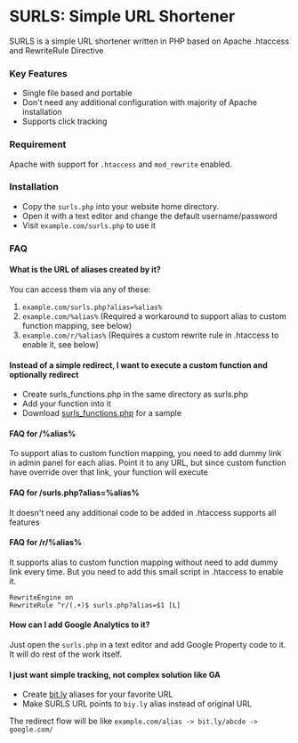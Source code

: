 # SURLS: Simple URL Shortener
SURLS is a simple URL shortener written in PHP based on Apache .htaccess and RewriteRule Directive

### Key Features
 - Single file based and portable
 - Don't need any additional configuration with majority of Apache installation
 - Supports click tracking

### Requirement
Apache with support for `.htaccess` and `mod_rewrite` enabled.

### Installation
- Copy the `surls.php` into your website home directory.
- Open it with a text editor and change the default username/password
- Visit `example.com/surls.php` to use it

### FAQ

#### What is the URL of aliases created by it?
You can access them via any of these:

1. `example.com/surls.php?alias=%alias%`
2. `example.com/%alias%` (Required a workaround to support alias to custom function mapping, see below)
3. `example.com/r/%alias%` (Requires a custom rewrite rule in .htaccess to enable it, see below)

#### Instead of a simple redirect, I want to execute a custom function and optionally redirect
- Create surls_functions.php in the same directory as surls.php
- Add your function into it
- Download [surls_functions.php](https://github.com/VarunAgw/SURLS/blob/master/surls_functions.php) for a sample

#### FAQ for /%alias%
To support alias to custom function mapping, you need to add dummy link in admin panel for each alias. Point it to any URL, but since custom function have override over that link, your function will execute

#### FAQ for /surls.php?alias=%alias%
It doesn't need any additional code to be added in .htaccess supports all features

#### FAQ for /r/%alias%
It supports alias to custom function mapping without need to add dummy link every time. But you need to add this small script in .htaccess to enable it.
```
RewriteEngine on
RewriteRule ^r/(.+)$ surls.php?alias=$1 [L]
```

#### How can I add Google Analytics to it?
Just open the `surls.php` in a text editor and add Google Property code to it. It will do rest of the work itself.

#### I just want simple tracking, not complex solution like GA
- Create [bit.ly](https://bit.ly) aliases for your favorite URL
- Make SURLS URL points to `biy.ly` alias instead of original URL

The redirect flow will be like `example.com/alias -> bit.ly/abcde -> google.com/`
